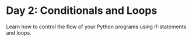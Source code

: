 # Day 2: Conditionals and Loops
Learn how to control the flow of your Python programs using if-statements and loops.